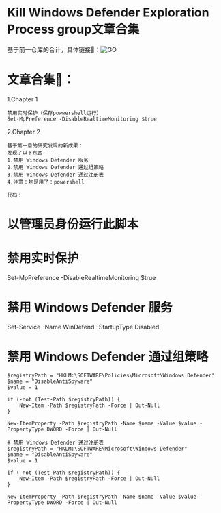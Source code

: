 # Kill Windows Defender Exploration Process group文章合集
基于前一仓库的合计，具体链接🔗：![GO](https://github.com/sun12yyds/Kill-Windows-Defender-Exploration-Process)
# 文章合集🎲：
1.Chapter 1
```
禁用实时保护（保存powwershell运行）
Set-MpPreference -DisableRealtimeMonitoring $true
```
2.Chapter 2
```
基于第一章的研究发现的新成果：
发现了以下东西---
1.禁用 Windows Defender 服务
2.禁用 Windows Defender 通过组策略
3.禁用 Windows Defender 通过注册表
4.注意：均是用了：powershell

代码：
```
# 以管理员身份运行此脚本

# 禁用实时保护
Set-MpPreference -DisableRealtimeMonitoring $true

# 禁用 Windows Defender 服务
Set-Service -Name WinDefend -StartupType Disabled

# 禁用 Windows Defender 通过组策略
```
$registryPath = "HKLM:\SOFTWARE\Policies\Microsoft\Windows Defender"
$name = "DisableAntiSpyware"
$value = 1

if (-not (Test-Path $registryPath)) {
    New-Item -Path $registryPath -Force | Out-Null
}

New-ItemProperty -Path $registryPath -Name $name -Value $value -PropertyType DWORD -Force | Out-Null

# 禁用 Windows Defender 通过注册表
$registryPath = "HKLM:\SOFTWARE\Microsoft\Windows Defender"
$name = "DisableAntiSpyware"
$value = 1

if (-not (Test-Path $registryPath)) {
    New-Item -Path $registryPath -Force | Out-Null
}

New-ItemProperty -Path $registryPath -Name $name -Value $value -PropertyType DWORD -Force | Out-Null
```

```
